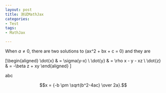 ```yaml
---
layout: post
title: 测试MathJax
categories:
- Test
tags:
- MathJax

---
```


When $a \ne 0$, there are two solutions to \(ax^2 + bx + c = 0\) and they are
\[\begin{aligned} \dot{x} & = \sigma(y-x) \\ \dot{y} & = \rho x - y - xz \\ \dot{z} & = -\beta z + xy \end{aligned} \]
abc
$$x = {-b \pm \sqrt{b^2-4ac} \over 2a}.$$